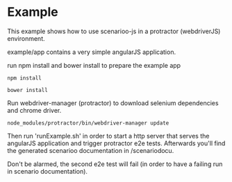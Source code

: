 # Example

This example shows how to use scenarioo-js in a protractor (webdriverJS) environment.

example/app contains a very simple angularJS application.

run npm install and bower install to prepare the example app

```
npm install
```

```
bower install
```

Run webdriver-manager (protractor) to download selenium dependencies and chrome driver.

```
node_modules/protractor/bin/webdriver-manager update
```

Then run 'runExample.sh' in order to start a http server that serves the angularJS application and trigger protractor e2e tests.
Afterwards you'll find the generated scenarioo documentation in /scenariodocu.

Don't be alarmed, the second e2e test will fail (in order to have a failing run in scenario documentation).
